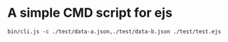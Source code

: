 # A simple CMD script for ejs

```
bin/cli.js -c ./test/data-a.json,./test/data-b.json ./test/test.ejs
```